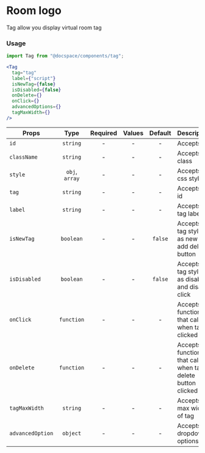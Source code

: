 # Room logo

Tag allow you display virtual room tag

### Usage

```js
import Tag from "@docspace/components/tag";
```

```jsx
<Tag
  tag="tag"
  label={"script"}
  isNewTag={false}
  isDisabled={false}
  onDelete={}
  onClick={}
  advancedOptions={}
  tagMaxWidth={}
/>
```

| Props            |      Type      | Required | Values | Default | Description                                                     |
| ---------------- | :------------: | :------: | :----: | :-----: | --------------------------------------------------------------- |
| `id`             |    `string`    |    -     |   -    |    -    | Accepts id                                                      |
| `className`      |    `string`    |    -     |   -    |    -    | Accepts class                                                   |
| `style`          | `obj`, `array` |    -     |   -    |    -    | Accepts css style                                               |
| `tag`            |    `string`    |    -     |   -    |    -    | Accepts tag id                                                  |
| `label`          |    `string`    |    -     |   -    |    -    | Accepts the tag label                                           |
| `isNewTag`       |   `boolean`    |    -     |   -    | `false` | Accepts the tag styles as new and add delete button             |
| `isDisabled`     |   `boolean`    |    -     |   -    | `false` | Accepts the tag styles as disabled and disable click            |
| `onClick`        |   `function`   |    -     |   -    |    -    | Accepts the function that called when tag clicked               |
| `onDelete`       |   `function`   |    -     |   -    |    -    | Accepts the function that called when tag delete button clicked |
| `tagMaxWidth`    |    `string`    |    -     |   -    |    -    | Accepts the max width of tag                                    |
| `advancedOption` |    `object`    |    -     |   -    |    -    | Accepts the dropdowns options                                   |
